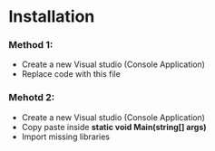 # Installation

### Method 1:
- Create a new Visual studio (Console Application)
- Replace code with this file


### Mehotd 2:
- Create a new Visual studio (Console Application)
- Copy paste inside **static void Main(string[] args)**
- Import missing libraries
